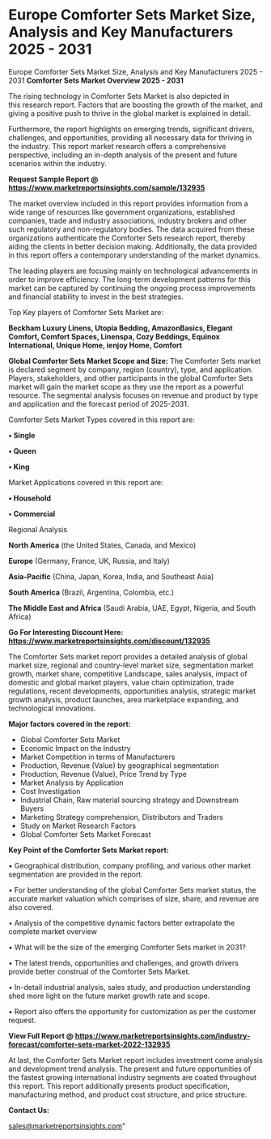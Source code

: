 # Europe Comforter Sets Market Size, Analysis and Key Manufacturers 2025 - 2031
Europe Comforter Sets Market Size, Analysis and Key Manufacturers 2025 - 2031
<Strong> Comforter Sets Market Overview 2025 - 2031</strong>

The rising technology in Comforter Sets Market is also depicted in this research report. Factors that are boosting the growth of the market, and giving a positive push to thrive in the global market is explained in detail.

Furthermore, the report highlights on emerging trends, significant drivers, challenges, and opportunities, providing all necessary data for thriving in the industry. This report market research offers a comprehensive perspective, including an in-depth analysis of the present and future scenarios within the industry.

<strong>Request Sample Report @ <a href=https://www.marketreportsinsights.com/sample/132935>https://www.marketreportsinsights.com/sample/132935</a></strong>

The market overview included in this report provides information from a wide range of resources like government organizations, established companies, trade and industry associations, industry brokers and other such regulatory and non-regulatory bodies. The data acquired from these organizations authenticate the Comforter Sets research report, thereby aiding the clients in better decision making. Additionally, the data provided in this report offers a contemporary understanding of the market dynamics.

The leading players are focusing mainly on technological advancements in order to improve efficiency. The long-term development patterns for this market can be captured by continuing the ongoing process improvements and financial stability to invest in the best strategies.

Top Key players of Comforter Sets Market are:

<strong>Beckham Luxury Linens, Utopia Bedding, AmazonBasics, Elegant Comfort, Comfort Spaces, Linenspa, Cozy Beddings, Equinox International, Unique Home, ienjoy Home, Comfort</strong>

<strong><b>Global Comforter Sets Market Scope and Size:</b></strong>
The Comforter Sets market is declared segment by company, region (country), type, and application. Players, stakeholders, and other participants in the global Comforter Sets market will gain the market scope as they use the report as a powerful resource. The segmental analysis focuses on revenue and product by type and application and the forecast period of 2025-2031.

Comforter Sets Market Types covered in this report are:

<strong>• Single

• Queen

• King</strong>

Market Applications covered in this report are:

<strong>• Household

• Commercial</strong> 

Regional Analysis

<strong>North America</strong> (the United States, Canada, and Mexico)

<strong>Europe</strong> (Germany, France, UK, Russia, and Italy)

<strong>Asia-Pacific</strong> (China, Japan, Korea, India, and Southeast Asia)

<strong>South America</strong> (Brazil, Argentina, Colombia, etc.)

<strong>The Middle East and Africa</strong> (Saudi Arabia, UAE, Egypt, Nigeria, and South Africa)

<strong>Go For Interesting Discount Here: <a href=https://www.marketreportsinsights.com/discount/132935>https://www.marketreportsinsights.com/discount/132935</a></strong>

The Comforter Sets market report provides a detailed analysis of global market size, regional and country-level market size, segmentation market growth, market share, competitive Landscape, sales analysis, impact of domestic and global market players, value chain optimization, trade regulations, recent developments, opportunities analysis, strategic market growth analysis, product launches, area marketplace expanding, and technological innovations.

<strong><b>Major factors covered in the report:</b></strong>
<ul>
  <li>Global Comforter Sets Market </li>
  <li>Economic Impact on the Industry</li>
  <li>Market Competition in terms of Manufacturers</li>
  <li>Production, Revenue (Value) by geographical segmentation</li>
  <li>Production, Revenue (Value), Price Trend by Type</li>
  <li>Market Analysis by Application</li>
  <li>Cost Investigation</li>
  <li>Industrial Chain, Raw material sourcing strategy and Downstream Buyers</li>
  <li>Marketing Strategy comprehension, Distributors and Traders</li>
  <li>Study on Market Research Factors</li>
  <li>Global Comforter Sets Market Forecast</li>
</ul>

<strong><b>Key Point of the Comforter Sets Market report:</b></strong>

• Geographical distribution, company profiling, and various other market segmentation are provided in the report.

• For better understanding of the global Comforter Sets market status, the accurate market valuation which comprises of size, share, and revenue are also covered.

• Analysis of the competitive dynamic factors better extrapolate the complete market overview

• What will be the size of the emerging Comforter Sets market in 2031?

• The latest trends, opportunities and challenges, and growth drivers provide better construal of the Comforter Sets Market.

• In-detail industrial analysis, sales study, and production understanding shed more light on the future market growth rate and scope.

• Report also offers the opportunity for customization as per the customer request.

<strong><b>View Full Report @ <a href=https://www.marketreportsinsights.com/industry-forecast/comforter-sets-market-2022-132935>https://www.marketreportsinsights.com/industry-forecast/comforter-sets-market-2022-132935</a></b></strong>


At last, the Comforter Sets Market report includes investment come analysis and development trend analysis. The present and future opportunities of the fastest growing international industry segments are coated throughout this report. This report additionally presents product specification, manufacturing method, and product cost structure, and price structure.

<strong>Contact Us:</strong>

sales@marketreportsinsights.com"
